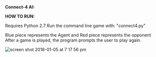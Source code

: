 **Connect-4 AI:**


**HOW TO RUN:**

Requires Python 2.7
Run the command line game with: "connect4.py"

Blue piece represents the Agent and Red piece represents the opponent
After a game is played, the program prompts the user to play again.

![screen shot 2018-01-05 at 7 17 56 pm](https://user-images.githubusercontent.com/17843556/34633985-e4a9bf9c-f24d-11e7-89f4-379459937fe4.png)
